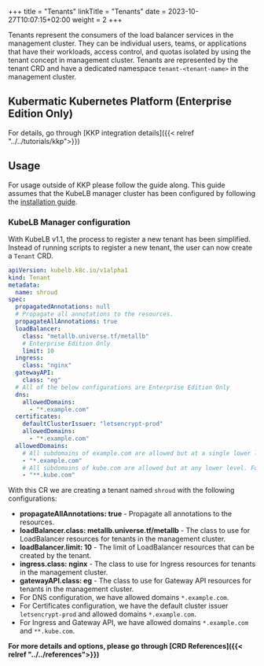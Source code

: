 +++
title = "Tenants"
linkTitle = "Tenants"
date = 2023-10-27T10:07:15+02:00
weight = 2
+++

Tenants represent the consumers of the load balancer services in the management cluster. They can be individual users, teams, or applications that have their workloads, access control, and quotas isolated by using the tenant concept in management cluster. Tenants are represented by the tenant CRD and have a dedicated namespace `tenant-<tenant-name>` in the management cluster.

## Kubermatic Kubernetes Platform (Enterprise Edition Only)

For details, go through [KKP integration details]({{< relref "../../tutorials/kkp">}})

## Usage

For usage outside of KKP please follow the guide along. This guide assumes that the KubeLB manager cluster has been configured by following the [installation guide](../../installation/).

### KubeLB Manager configuration

With KubeLB v1.1, the process to register a new tenant has been simplified. Instead of running scripts to register a new tenant, the user can now create a `Tenant` CRD.

```yaml
apiVersion: kubelb.k8c.io/v1alpha1
kind: Tenant
metadata:
  name: shroud
spec:
  propagatedAnnotations: null
  # Propagate all annotations to the resources.
  propagateAllAnnotations: true
  loadBalancer:
    class: "metallb.universe.tf/metallb"
    # Enterprise Edition Only
    limit: 10
  ingress:
    class: "nginx"
  gatewayAPI:
    class: "eg"
  # All of the below configurations are Enterprise Edition Only
  dns:
    allowedDomains:
      - "*.example.com"
  certificates:
    defaultClusterIssuer: "letsencrypt-prod"
    allowedDomains:
      - "*.example.com"
  allowedDomains:
    # All subdomains of example.com are allowed but at a single lower level. For example, kube.example.com, test.example.com, etc.
    - "*.example.com"
    # All subdomains of kube.com are allowed but at any lower level. For example, example.kube.com, test.tenant1.prod.kube.com etc.
    - "**.kube.com"
```

With this CR we are creating a tenant named `shroud` with the following configurations:

* **propagateAllAnnotations: true** - Propagate all annotations to the resources.
* **loadBalancer.class: metallb.universe.tf/metallb** - The class to use for LoadBalancer resources for tenants in the management cluster.
* **loadBalancer.limit: 10** - The limit of LoadBalancer resources that can be created by the tenant.
* **ingress.class: nginx** - The class to use for Ingress resources for tenants in the management cluster.
* **gatewayAPI.class: eg** - The class to use for Gateway API resources for tenants in the management cluster.
* For DNS configuration, we have allowed domains `*.example.com`.
* For Certificates configuration, we have the default cluster issuer `letsencrypt-prod` and allowed domains `*.example.com`.
* For Ingress and Gateway API, we have allowed domains `*.example.com` and `**.kube.com`.

**For more details and options, please go through [CRD References]({{< relref "../../references">}})**
